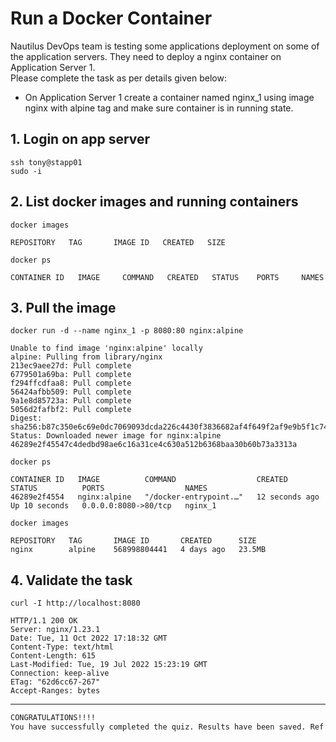 # Run a Docker Container

Nautilus DevOps team is testing some applications deployment on some of the application servers. They need to deploy a nginx container on Application Server 1.  
Please complete the task as per details given below:  
- On Application Server 1 create a container named nginx_1 using image nginx with alpine tag and make sure container is in running state.  


## 1. Login on app server
`ssh tony@stapp01`  
`sudo -i`  


## 2. List docker images and running containers
`docker images`  
```console
REPOSITORY   TAG       IMAGE ID   CREATED   SIZE
```

`docker ps`  
```console
CONTAINER ID   IMAGE     COMMAND   CREATED   STATUS    PORTS     NAMES
```


## 3. Pull the image
`docker run -d --name nginx_1 -p 8080:80 nginx:alpine`  
```console
Unable to find image 'nginx:alpine' locally
alpine: Pulling from library/nginx
213ec9aee27d: Pull complete 
6779501a69ba: Pull complete 
f294ffcdfaa8: Pull complete 
56424afbb509: Pull complete 
9a1e8d85723a: Pull complete 
5056d2fafbf2: Pull complete 
Digest: sha256:b87c350e6c69e0dc7069093dcda226c4430f3836682af4f649f2af9e9b5f1c74
Status: Downloaded newer image for nginx:alpine
46289e2f45547c4dedbd98ae6c16a31ce4c630a512b6368baa30b60b73a3313a
```

`docker ps`  
```console
CONTAINER ID   IMAGE          COMMAND                  CREATED          STATUS          PORTS                  NAMES
46289e2f4554   nginx:alpine   "/docker-entrypoint.…"   12 seconds ago   Up 10 seconds   0.0.0.0:8080->80/tcp   nginx_1
```

`docker images`  
```console
REPOSITORY   TAG       IMAGE ID       CREATED      SIZE
nginx        alpine    568998804441   4 days ago   23.5MB
```


## 4. Validate the task
`curl -I http://localhost:8080`  
```console
HTTP/1.1 200 OK
Server: nginx/1.23.1
Date: Tue, 11 Oct 2022 17:18:32 GMT
Content-Type: text/html
Content-Length: 615
Last-Modified: Tue, 19 Jul 2022 15:23:19 GMT
Connection: keep-alive
ETag: "62d6cc67-267"
Accept-Ranges: bytes
```


---


```bash
CONGRATULATIONS!!!!
You have successfully completed the quiz. Results have been saved. Ref ID:6345a1e810e52b8050a541cb
```
